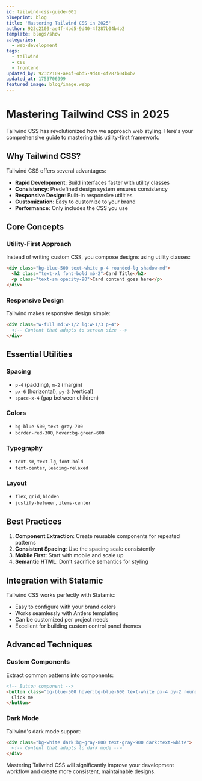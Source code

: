 ```yaml
---
id: tailwind-css-guide-001
blueprint: blog
title: 'Mastering Tailwind CSS in 2025'
author: 923c2109-ae4f-4bd5-9d40-4f287b04b4b2
template: blogs/show
categories:
  - web-development
tags:
  - tailwind
  - css
  - frontend
updated_by: 923c2109-ae4f-4bd5-9d40-4f287b04b4b2
updated_at: 1753706999
featured_image: blog/image.webp
---
```

# Mastering Tailwind CSS in 2025

Tailwind CSS has revolutionized how we approach web styling. Here's your comprehensive guide to mastering this utility-first framework.

## Why Tailwind CSS?

Tailwind CSS offers several advantages:

- **Rapid Development**: Build interfaces faster with utility classes
- **Consistency**: Predefined design system ensures consistency
- **Responsive Design**: Built-in responsive utilities
- **Customization**: Easy to customize to your brand
- **Performance**: Only includes the CSS you use

## Core Concepts

### Utility-First Approach

Instead of writing custom CSS, you compose designs using utility classes:

```html
<div class="bg-blue-500 text-white p-4 rounded-lg shadow-md">
  <h2 class="text-xl font-bold mb-2">Card Title</h2>
  <p class="text-sm opacity-90">Card content goes here</p>
</div>
```

### Responsive Design

Tailwind makes responsive design simple:

```html
<div class="w-full md:w-1/2 lg:w-1/3 p-4">
  <!-- Content that adapts to screen size -->
</div>
```

## Essential Utilities

### Spacing
- `p-4` (padding), `m-2` (margin)
- `px-6` (horizontal), `py-3` (vertical)
- `space-x-4` (gap between children)

### Colors
- `bg-blue-500`, `text-gray-700`
- `border-red-300`, `hover:bg-green-600`

### Typography
- `text-sm`, `text-lg`, `font-bold`
- `text-center`, `leading-relaxed`

### Layout
- `flex`, `grid`, `hidden`
- `justify-between`, `items-center`

## Best Practices

1. **Component Extraction**: Create reusable components for repeated patterns
2. **Consistent Spacing**: Use the spacing scale consistently
3. **Mobile First**: Start with mobile and scale up
4. **Semantic HTML**: Don't sacrifice semantics for styling

## Integration with Statamic

Tailwind CSS works perfectly with Statamic:

- Easy to configure with your brand colors
- Works seamlessly with Antlers templating
- Can be customized per project needs
- Excellent for building custom control panel themes

## Advanced Techniques

### Custom Components
Extract common patterns into components:

```html
<!-- Button component -->
<button class="bg-blue-500 hover:bg-blue-600 text-white px-4 py-2 rounded">
  Click me
</button>
```

### Dark Mode
Tailwind's dark mode support:

```html
<div class="bg-white dark:bg-gray-800 text-gray-900 dark:text-white">
  <!-- Content that adapts to dark mode -->
</div>
```

Mastering Tailwind CSS will significantly improve your development workflow and create more consistent, maintainable designs.